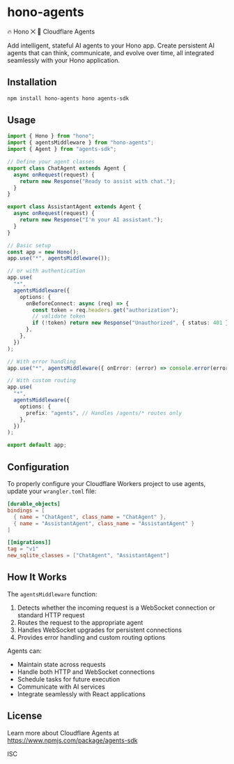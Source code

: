 # hono-agents

🔥 Hono ⨉ 🧠 Cloudflare Agents

Add intelligent, stateful AI agents to your Hono app. Create persistent AI agents that can think, communicate, and evolve over time, all integrated seamlessly with your Hono application.

## Installation

```bash
npm install hono-agents hono agents-sdk
```

## Usage

```ts
import { Hono } from "hono";
import { agentsMiddleware } from "hono-agents";
import { Agent } from "agents-sdk";

// Define your agent classes
export class ChatAgent extends Agent {
  async onRequest(request) {
    return new Response("Ready to assist with chat.");
  }
}

export class AssistantAgent extends Agent {
  async onRequest(request) {
    return new Response("I'm your AI assistant.");
  }
}

// Basic setup
const app = new Hono();
app.use("*", agentsMiddleware());

// or with authentication
app.use(
  "*",
  agentsMiddleware({
    options: {
      onBeforeConnect: async (req) => {
        const token = req.headers.get("authorization");
        // validate token
        if (!token) return new Response("Unauthorized", { status: 401 });
      },
    },
  })
);

// With error handling
app.use("*", agentsMiddleware({ onError: (error) => console.error(error) }));

// With custom routing
app.use(
  "*",
  agentsMiddleware({
    options: {
      prefix: "agents", // Handles /agents/* routes only
    },
  })
);

export default app;
```

## Configuration

To properly configure your Cloudflare Workers project to use agents, update your `wrangler.toml` file:

```toml
[durable_objects]
bindings = [
  { name = "ChatAgent", class_name = "ChatAgent" },
  { name = "AssistantAgent", class_name = "AssistantAgent" }
]

[[migrations]]
tag = "v1"
new_sqlite_classes = ["ChatAgent", "AssistantAgent"]
```

## How It Works

The `agentsMiddleware` function:

1. Detects whether the incoming request is a WebSocket connection or standard HTTP request
2. Routes the request to the appropriate agent
3. Handles WebSocket upgrades for persistent connections
4. Provides error handling and custom routing options

Agents can:

- Maintain state across requests
- Handle both HTTP and WebSocket connections
- Schedule tasks for future execution
- Communicate with AI services
- Integrate seamlessly with React applications

## License

Learn more about Cloudflare Agents at https://www.npmjs.com/package/agents-sdk

ISC
